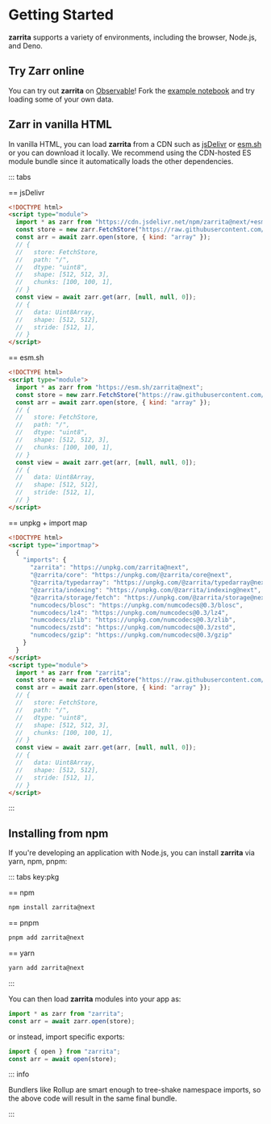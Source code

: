 # Getting Started

**zarrita** supports a variety of environments, including the browser, Node.js,
and Deno.

## Try Zarr online

You can try out **zarrita** on
[Observable](https://observablehq.com/d/35b6921f8cb3aeef)! Fork the
[example notebook](https://observablehq.com/d/35b6921f8cb3aeef) and try loading
some of your own data.

## Zarr in vanilla HTML

In vanilla HTML, you can load **zarrita** from a CDN such as
[jsDelivr](https://www.jsdelivr.com/) or [esm.sh](https://esm.sh) or you can
download it locally. We recommend using the CDN-hosted ES module bundle since it
automatically loads the other dependencies.

::: tabs

== jsDelivr

```html
<!DOCTYPE html>
<script type="module">
  import * as zarr from "https://cdn.jsdelivr.net/npm/zarrita@next/+esm";
  const store = new zarr.FetchStore("https://raw.githubusercontent.com/zarr-developers/zarr_implementations/5dc998ac72/examples/zarr.zr/blosc");
  const arr = await zarr.open(store, { kind: "array" });
  // {
  //   store: FetchStore,
  //   path: "/",
  //   dtype: "uint8",
  //   shape: [512, 512, 3],
  //   chunks: [100, 100, 1],
  // }
  const view = await zarr.get(arr, [null, null, 0]);
  // {
  //   data: Uint8Array,
  //   shape: [512, 512],
  //   stride: [512, 1],
  // }
</script>
```

== esm.sh

```html
<!DOCTYPE html>
<script type="module">
  import * as zarr from "https://esm.sh/zarrita@next";
  const store = new zarr.FetchStore("https://raw.githubusercontent.com/zarr-developers/zarr_implementations/5dc998ac72/examples/zarr.zr/blosc");
  const arr = await zarr.open(store, { kind: "array" });
  // {
  //   store: FetchStore,
  //   path: "/",
  //   dtype: "uint8",
  //   shape: [512, 512, 3],
  //   chunks: [100, 100, 1],
  // }
  const view = await zarr.get(arr, [null, null, 0]);
  // {
  //   data: Uint8Array,
  //   shape: [512, 512],
  //   stride: [512, 1],
  // }
</script>
```

== unpkg + import map

```html
<!DOCTYPE html>
<script type="importmap">
  {
    "imports": {
      "zarrita": "https://unpkg.com/zarrita@next",
      "@zarrita/core": "https://unpkg.com/@zarrita/core@next",
      "@zarrita/typedarray": "https://unpkg.com/@zarrita/typedarray@next",
      "@zarrita/indexing": "https://unpkg.com/@zarrita/indexing@next",
      "@zarrita/storage/fetch": "https://unpkg.com/@zarrita/storage@next/dist/src/fetch.js",
      "numcodecs/blosc": "https://unpkg.com/numcodecs@0.3/blosc",
      "numcodecs/lz4": "https://unpkg.com/numcodecs@0.3/lz4",
      "numcodecs/zlib": "https://unpkg.com/numcodecs@0.3/zlib",
      "numcodecs/zstd": "https://unpkg.com/numcodecs@0.3/zstd",
      "numcodecs/gzip": "https://unpkg.com/numcodecs@0.3/gzip"
    }
  }
</script>
<script type="module">
  import * as zarr from "zarrita";
  const store = new zarr.FetchStore("https://raw.githubusercontent.com/zarr-developers/zarr_implementations/5dc998ac72/examples/zarr.zr/blosc");
  const arr = await zarr.open(store, { kind: "array" });
  // {
  //   store: FetchStore,
  //   path: "/",
  //   dtype: "uint8",
  //   shape: [512, 512, 3],
  //   chunks: [100, 100, 1],
  // }
  const view = await zarr.get(arr, [null, null, 0]);
  // {
  //   data: Uint8Array,
  //   shape: [512, 512],
  //   stride: [512, 1],
  // }
</script>
```

:::

## Installing from npm

If you're developing an application with Node.js, you can install **zarrita**
via yarn, npm, pnpm:

::: tabs key:pkg

== npm

```sh
npm install zarrita@next
```

== pnpm

```sh
pnpm add zarrita@next
```

== yarn

```sh
yarn add zarrita@next
```

:::

You can then load **zarrita** modules into your app as:

```javascript
import * as zarr from "zarrita";
const arr = await zarr.open(store);
```

or instead, import specific exports:

```javascript
import { open } from "zarrita";
const arr = await open(store);
```

::: info

Bundlers like Rollup are smart enough to tree-shake namespace imports, so the
above code will result in the same final bundle.

:::

